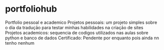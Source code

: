 # portfoliohub
Portfolio pessoal e academico
Projetos pessoais: um projeto simples sobre o dia da traduçāo para testar minhas habilidades na criaçāo de sites
Projetos academicos: sequencia de codigos utilizados nas aulas sobre python e banco de dados
Certificado: Pendente por enquanto pois ainda nn tenho nenhum
